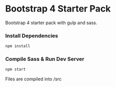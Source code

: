 # Bootstrap 4 Starter Pack

Bootstrap 4 starter pack with gulp and sass.


### Install Dependencies

```bash
npm install
```

### Compile Sass & Run Dev Server

```bash
npm start
```

Files are compiled into /src